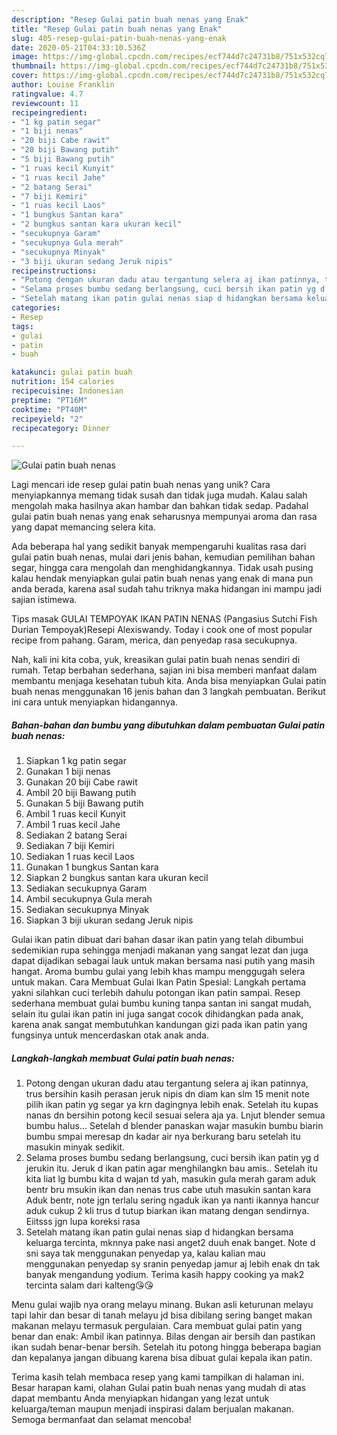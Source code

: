 ```yaml
---
description: "Resep Gulai patin buah nenas yang Enak"
title: "Resep Gulai patin buah nenas yang Enak"
slug: 405-resep-gulai-patin-buah-nenas-yang-enak
date: 2020-05-21T04:33:10.536Z
image: https://img-global.cpcdn.com/recipes/ecf744d7c24731b8/751x532cq70/gulai-patin-buah-nenas-foto-resep-utama.jpg
thumbnail: https://img-global.cpcdn.com/recipes/ecf744d7c24731b8/751x532cq70/gulai-patin-buah-nenas-foto-resep-utama.jpg
cover: https://img-global.cpcdn.com/recipes/ecf744d7c24731b8/751x532cq70/gulai-patin-buah-nenas-foto-resep-utama.jpg
author: Louise Franklin
ratingvalue: 4.7
reviewcount: 11
recipeingredient:
- "1 kg patin segar"
- "1 biji nenas"
- "20 biji Cabe rawit"
- "20 biji Bawang putih"
- "5 biji Bawang putih"
- "1 ruas kecil Kunyit"
- "1 ruas kecil Jahe"
- "2 batang Serai"
- "7 biji Kemiri"
- "1 ruas kecil Laos"
- "1 bungkus Santan kara"
- "2 bungkus santan kara ukuran kecil"
- "secukupnya Garam"
- "secukupnya Gula merah"
- "secukupnya Minyak"
- "3 biji ukuran sedang Jeruk nipis"
recipeinstructions:
- "Potong dengan ukuran dadu atau tergantung selera aj ikan patinnya, trus bersihin kasih perasan jeruk nipis dn diam kan slm 15 menit note pilih ikan patin yg segar ya krn dagingnya lebih enak. Setelah itu kupas nanas dn bersihin potong kecil sesuai selera aja ya. Lnjut blender semua bumbu halus... Setelah d blender panaskan wajar masukin bumbu biarin bumbu smpai meresap dn kadar air nya berkurang baru setelah itu masukin minyak sedikit."
- "Selama proses bumbu sedang berlangsung, cuci bersih ikan patin yg d jerukin itu. Jeruk d ikan patin agar menghilangkn bau amis.. Setelah itu kita liat lg bumbu kita d wajan td yah, masukin gula merah garam aduk bentr bru msukin ikan dan nenas trus cabe utuh masukin santan kara Aduk bentr, note jgn terlalu sering ngaduk ikan ya nanti ikannya hancur aduk cukup 2 kli trus d tutup biarkan ikan matang dengan sendirnya. Eiitsss jgn lupa koreksi rasa"
- "Setelah matang ikan patin gulai nenas siap d hidangkan bersama keluarga tercinta, mknnya pake nasi anget2 duuh enak banget. Note d sni saya tak menggunakan penyedap ya, kalau kalian mau menggunakan penyedap sy sranin penyedap jamur aj lebih enak dn tak banyak mengandung yodium. Terima kasih happy cooking ya mak2 tercinta salam dari kalteng😘😘"
categories:
- Resep
tags:
- gulai
- patin
- buah

katakunci: gulai patin buah 
nutrition: 154 calories
recipecuisine: Indonesian
preptime: "PT16M"
cooktime: "PT40M"
recipeyield: "2"
recipecategory: Dinner

---
```



![Gulai patin buah nenas](https://img-global.cpcdn.com/recipes/ecf744d7c24731b8/751x532cq70/gulai-patin-buah-nenas-foto-resep-utama.jpg)

Lagi mencari ide resep gulai patin buah nenas yang unik? Cara menyiapkannya memang tidak susah dan tidak juga mudah. Kalau salah mengolah maka hasilnya akan hambar dan bahkan tidak sedap. Padahal gulai patin buah nenas yang enak seharusnya mempunyai aroma dan rasa yang dapat memancing selera kita.

Ada beberapa hal yang sedikit banyak mempengaruhi kualitas rasa dari gulai patin buah nenas, mulai dari jenis bahan, kemudian pemilihan bahan segar, hingga cara mengolah dan menghidangkannya. Tidak usah pusing kalau hendak menyiapkan gulai patin buah nenas yang enak di mana pun anda berada, karena asal sudah tahu triknya maka hidangan ini mampu jadi sajian istimewa.

Tips masak GULAI TEMPOYAK IKAN PATIN NENAS (Pangasius Sutchi Fish Durian Tempoyak)Resepi Alexiswandy. Today i cook one of most popular recipe from pahang. Garam, merica, dan penyedap rasa secukupnya.


Nah, kali ini kita coba, yuk, kreasikan gulai patin buah nenas sendiri di rumah. Tetap berbahan sederhana, sajian ini bisa memberi manfaat dalam membantu menjaga kesehatan tubuh kita. Anda bisa menyiapkan Gulai patin buah nenas menggunakan 16 jenis bahan dan 3 langkah pembuatan. Berikut ini cara untuk menyiapkan hidangannya.

<!--inarticleads1-->

##### Bahan-bahan dan bumbu yang dibutuhkan dalam pembuatan Gulai patin buah nenas:

1. Siapkan 1 kg patin segar
1. Gunakan 1 biji nenas
1. Gunakan 20 biji Cabe rawit
1. Ambil 20 biji Bawang putih
1. Gunakan 5 biji Bawang putih
1. Ambil 1 ruas kecil Kunyit
1. Ambil 1 ruas kecil Jahe
1. Sediakan 2 batang Serai
1. Sediakan 7 biji Kemiri
1. Sediakan 1 ruas kecil Laos
1. Gunakan 1 bungkus Santan kara
1. Siapkan 2 bungkus santan kara ukuran kecil
1. Sediakan secukupnya Garam
1. Ambil secukupnya Gula merah
1. Sediakan secukupnya Minyak
1. Siapkan 3 biji ukuran sedang Jeruk nipis


Gulai ikan patin dibuat dari bahan dasar ikan patin yang telah dibumbui sedemikian rupa sehingga menjadi makanan yang sangat lezat dan juga dapat dijadikan sebagai lauk untuk makan bersama nasi putih yang masih hangat. Aroma bumbu gulai yang lebih khas mampu menggugah selera untuk makan. Cara Membuat Gulai Ikan Patin Spesial: Langkah pertama yakni silahkan cuci terlebih dahulu potongan ikan patin sampai. Resep sederhana membuat gulai bumbu kuning tanpa santan ini sangat mudah, selain itu gulai ikan patin ini juga sangat cocok dihidangkan pada anak, karena anak sangat membutuhkan kandungan gizi pada ikan patin yang fungsinya untuk mencerdaskan otak anak anda. 

<!--inarticleads2-->

##### Langkah-langkah membuat Gulai patin buah nenas:

1. Potong dengan ukuran dadu atau tergantung selera aj ikan patinnya, trus bersihin kasih perasan jeruk nipis dn diam kan slm 15 menit note pilih ikan patin yg segar ya krn dagingnya lebih enak. Setelah itu kupas nanas dn bersihin potong kecil sesuai selera aja ya. Lnjut blender semua bumbu halus... Setelah d blender panaskan wajar masukin bumbu biarin bumbu smpai meresap dn kadar air nya berkurang baru setelah itu masukin minyak sedikit.
1. Selama proses bumbu sedang berlangsung, cuci bersih ikan patin yg d jerukin itu. Jeruk d ikan patin agar menghilangkn bau amis.. Setelah itu kita liat lg bumbu kita d wajan td yah, masukin gula merah garam aduk bentr bru msukin ikan dan nenas trus cabe utuh masukin santan kara Aduk bentr, note jgn terlalu sering ngaduk ikan ya nanti ikannya hancur aduk cukup 2 kli trus d tutup biarkan ikan matang dengan sendirnya. Eiitsss jgn lupa koreksi rasa
1. Setelah matang ikan patin gulai nenas siap d hidangkan bersama keluarga tercinta, mknnya pake nasi anget2 duuh enak banget. Note d sni saya tak menggunakan penyedap ya, kalau kalian mau menggunakan penyedap sy sranin penyedap jamur aj lebih enak dn tak banyak mengandung yodium. Terima kasih happy cooking ya mak2 tercinta salam dari kalteng😘😘


Menu gulai wajib nya orang melayu minang. Bukan asli keturunan melayu tapi lahir dan besar di tanah melayu jd bisa dibilang sering banget makan makanan melayu termasuk pergulaian. Cara membuat gulai patin yang benar dan enak: Ambil ikan patinnya. Bilas dengan air bersih dan pastikan ikan sudah benar-benar bersih. Setelah itu potong hingga beberapa bagian dan kepalanya jangan dibuang karena bisa dibuat gulai kepala ikan patin. 

Terima kasih telah membaca resep yang kami tampilkan di halaman ini. Besar harapan kami, olahan Gulai patin buah nenas yang mudah di atas dapat membantu Anda menyiapkan hidangan yang lezat untuk keluarga/teman maupun menjadi inspirasi dalam berjualan makanan. Semoga bermanfaat dan selamat mencoba!
